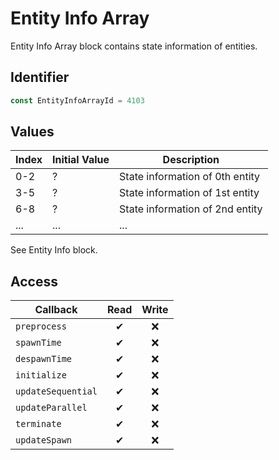 # Entity Info Array

Entity Info Array block contains state information of entities.

## Identifier

```ts
const EntityInfoArrayId = 4103
```

## Values

| Index | Initial Value | Description                     |
| ----- | ------------- | ------------------------------- |
| 0-2   | ?             | State information of 0th entity |
| 3-5   | ?             | State information of 1st entity |
| 6-8   | ?             | State information of 2nd entity |
| ...   | ...           | ...                             |

See Entity Info block.

## Access

| Callback           | Read | Write |
| ------------------ | :--: | :---: |
| `preprocess`       |  ✔   |  ❌   |
| `spawnTime`        |  ✔   |  ❌   |
| `despawnTime`      |  ✔   |  ❌   |
| `initialize`       |  ✔   |  ❌   |
| `updateSequential` |  ✔   |  ❌   |
| `updateParallel`   |  ✔   |  ❌   |
| `terminate`        |  ✔   |  ❌   |
| `updateSpawn`      |  ✔   |  ❌   |
